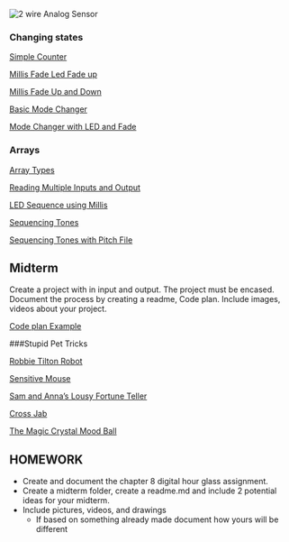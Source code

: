 ![2 wire Analog Sensor](https://github.com/zevenrodriguez/CIM542-642/blob/master/Breadboard%20examples/analog2wire_bb.jpg)


### Changing states

[Simple Counter](https://github.com/zevenrodriguez/CIM542-642/blob/master/arduino/buttonpressedCounter/buttonpressedCounter.ino)

[Millis Fade Led Fade up](https://github.com/zevenrodriguez/CIM542-642/blob/master/arduino/millisFade/millisFade.ino)

[Millis Fade Up and Down](https://github.com/zevenrodriguez/CIM542-642/blob/master/arduino/millisFadeUpDown/millisFadeUpDown.ino)

[Basic Mode Changer](https://github.com/zevenrodriguez/CIM542-642/blob/master/arduino/ModeChanger/ModeChanger.ino)

[Mode Changer with LED and Fade](https://github.com/zevenrodriguez/CIM542-642/blob/master/arduino/ModeChangerFade/ModeChangerFade.ino)

### Arrays

[Array Types](https://github.com/zevenrodriguez/CIM542-642/blob/master/arduino/arrayTypes/arrayTypes.ino)

[Reading Multiple Inputs and Output](https://github.com/zevenrodriguez/CIM542-642/blob/master/arduino/arrayInputOutput/arrayInputOutput.ino)

[LED Sequence using Millis](https://github.com/zevenrodriguez/CIM542-642/blob/master/arduino/ledSquenceMillis/ledSquenceMillis.ino)

[Sequencing Tones](https://github.com/zevenrodriguez/CIM542-642/blob/master/arduino/toneSequenceMillis/toneSequenceMillis.ino)

[Sequencing Tones with Pitch File](https://github.com/zevenrodriguez/CIM542-642/tree/master/arduino/toneSequenceMillisWithPitch)



## Midterm

Create a project with in input and output. The project must be encased. Document the process by creating a readme, Code plan. Include images, videos about your project. 

[Code plan Example](https://github.com/zevenrodriguez/CIM542-642/blob/master/files/codeplan.md)

###Stupid Pet Tricks

[Robbie Tilton Robot](https://vimeo.com/30102085)

[Sensitive Mouse](https://www.youtube.com/watch?v=71_CgcsPNsw)

[Sam and Anna’s Lousy Fortune Teller](http://cc.droolcup.com/?p=237)

[Cross Jab](http://www.michelleboisson.com/nyuitp/tag/stupid-pet-trick/)

[The Magic Crystal Mood Ball](http://itp.nyu.edu/~bms415/blog/2011/10/stupid-pet-trick/)


## HOMEWORK

* Create and document the chapter 8 digital hour glass assignment.
* Create a midterm folder, create a readme.md and include 2 potential ideas for your midterm.
 * Include pictures, videos, and drawings
   * If based on something already made document how yours will be different

